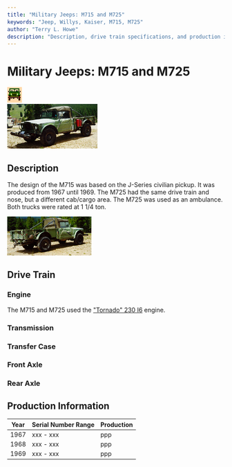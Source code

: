 ```yaml
---
title: "Military Jeeps: M715 and M725"
keywords: "Jeep, Willys, Kaiser, M715, M725"
author: "Terry L. Howe"
description: "Description, drive train specifications, and production information for the Kaiser Jeep M715/M725"
---
```

# Military Jeeps: M715 and M725

![military jeeps](/images/military.gif)   
[![](/images/m715f_.jpg)](/images/m715f.jpg) 

## Description

The design of the M715 was based on the J-Series civilian pickup. It was produced from 1967 until 1969. The M725 had the same drive train and nose, but a different cab/cargo area. The M725 was used as an ambulance. Both trucks were rated at 1 1/4 ton. 

[![](/images/m715b_.jpg)](/images/m715b.jpg) 

## Drive Train

### Engine

The M715 and M725 used the ["Tornado" 230 I6](/engine/factory/tornado230.html) engine. 

### Transmission

### Transfer Case

### Front Axle

### Rear Axle

## Production Information

| Year | Serial Number Range | Production |
|------|---------------------|------------|
| 1967 | xxx - xxx           | ppp        |
| 1968 | xxx - xxx           | ppp        |
| 1969 | xxx - xxx           | ppp        |